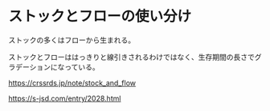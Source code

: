 # ストックとフローの使い分け

ストックの多くはフローから生まれる。

ストックとフローははっきりと線引きされるわけではなく、生存期間の長さでグラデーションになっている。

https://crssrds.jp/note/stock_and_flow

https://s-jsd.com/entry/2028.html
